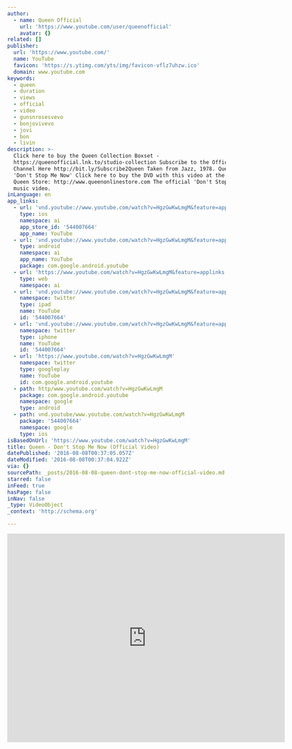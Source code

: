 ```yaml
---
author:
  - name: Queen Official
    url: 'https://www.youtube.com/user/queenofficial'
    avatar: {}
related: []
publisher:
  url: 'https://www.youtube.com/'
  name: YouTube
  favicon: 'https://s.ytimg.com/yts/img/favicon-vflz7uhzw.ico'
  domain: www.youtube.com
keywords:
  - queen
  - duration
  - views
  - official
  - video
  - gunsnrosesvevo
  - bonjovivevo
  - jovi
  - bon
  - livin
description: >-
  Click here to buy the Queen Collection Boxset -
  https://queenofficial.lnk.to/studio-collection Subscribe to the Official Queen
  Channel Here http://bit.ly/Subscribe2Queen Taken from Jazz, 1978. Queen -
  'Don't Stop Me Now' Click here to buy the DVD with this video at the Official
  Queen Store: http://www.queenonlinestore.com The official 'Don't Stop Me Now'
  music video.
inLanguage: en
app_links:
  - url: 'vnd.youtube://www.youtube.com/watch?v=HgzGwKwLmgM&feature=applinks'
    type: ios
    namespace: ai
    app_store_id: '544007664'
    app_name: YouTube
  - url: 'vnd.youtube://www.youtube.com/watch?v=HgzGwKwLmgM&feature=applinks'
    type: android
    namespace: ai
    app_name: YouTube
    package: com.google.android.youtube
  - url: 'https://www.youtube.com/watch?v=HgzGwKwLmgM&feature=applinks'
    type: web
    namespace: ai
  - url: 'vnd.youtube://www.youtube.com/watch?v=HgzGwKwLmgM&feature=applinks'
    namespace: twitter
    type: ipad
    name: YouTube
    id: '544007664'
  - url: 'vnd.youtube://www.youtube.com/watch?v=HgzGwKwLmgM&feature=applinks'
    namespace: twitter
    type: iphone
    name: YouTube
    id: '544007664'
  - url: 'https://www.youtube.com/watch?v=HgzGwKwLmgM'
    namespace: twitter
    type: googleplay
    name: YouTube
    id: com.google.android.youtube
  - path: http/www.youtube.com/watch?v=HgzGwKwLmgM
    package: com.google.android.youtube
    namespace: google
    type: android
  - path: vnd.youtube/www.youtube.com/watch?v=HgzGwKwLmgM
    package: '544007664'
    namespace: google
    type: ios
isBasedOnUrl: 'https://www.youtube.com/watch?v=HgzGwKwLmgM'
title: Queen - Don't Stop Me Now (Official Video)
datePublished: '2016-08-08T00:37:05.057Z'
dateModified: '2016-08-08T00:37:04.922Z'
via: {}
sourcePath: _posts/2016-08-08-queen-dont-stop-me-now-official-video.md
starred: false
inFeed: true
hasPage: false
inNav: false
_type: VideoObject
_context: 'http://schema.org'

---
```

<iframe src="https://cdn.embedly.com/widgets/media.html?src=https%3A%2F%2Fwww.youtube.com%2Fembed%2FHgzGwKwLmgM%3Ffeature%3Doembed&amp;url=http%3A%2F%2Fwww.youtube.com%2Fwatch%3Fv%3DHgzGwKwLmgM&amp;image=https%3A%2F%2Fi.ytimg.com%2Fvi%2FHgzGwKwLmgM%2Fhqdefault.jpg&amp;key=b7d04c9b404c499eba89ee7072e1c4f7&amp;type=text%2Fhtml&amp;schema=youtube" width="640" height="480" scrolling="no" frameborder="0" allowfullscreen="" style=""></iframe>